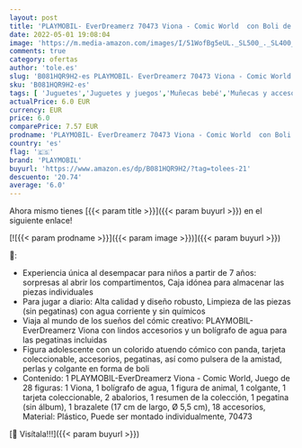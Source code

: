 ```yaml
---
layout: post
title: 'PLAYMOBIL- EverDreamerz 70473 Viona - Comic World  con Boli de Agua PLAYMOBIL  A Partir de 7 Años'
date: 2022-05-01 19:08:04
image: 'https://m.media-amazon.com/images/I/51WofBg5eUL._SL500_._SL400_.jpg'
comments: true
category: ofertas
author: 'tole.es'
slug: 'B081HQR9H2-es PLAYMOBIL- EverDreamerz 70473 Viona - Comic World con Boli...'
sku: 'B081HQR9H2-es'
tags: [ 'Juguetes','Juguetes y juegos','Muñecas bebé','Muñecas y accesorios','Muñecos y figuras','playmobil','playmobil-','🇪🇸', ]
actualPrice: 6.0 EUR
currency: EUR
price: 6.0
comparePrice: 7.57 EUR
prodname: 'PLAYMOBIL- EverDreamerz 70473 Viona - Comic World  con Boli de Agua PLAYMOBIL  A Partir de 7 Años'
country: 'es'
flag: '🇪🇸'
brand: 'PLAYMOBIL'
buyurl: 'https://www.amazon.es/dp/B081HQR9H2/?tag=tolees-21'
descuento: '20.74'
average: '6.0'
---
```


Ahora mismo tienes [{{< param title >}}]({{< param buyurl >}}) en el siguiente enlace!

[![{{< param prodname >}}]({{< param image >}})]({{< param buyurl >}})

🔎:

- Experiencia única al desempacar para niños a partir de 7 años: sorpresas al abrir los compartimentos, Caja idónea para almacenar las piezas individuales
- Para jugar a diario: Alta calidad y diseño robusto, Limpieza de las piezas (sin pegatinas) con agua corriente y sin químicos
- Viaja al mundo de los sueños del cómic creativo: PLAYMOBIL-EverDreamerz Viona con lindos accesorios y un bolígrafo de agua para las pegatinas incluidas
- Figura adolescente con un colorido atuendo cómico con panda, tarjeta coleccionable, accesorios, pegatinas, así como pulsera de la amistad, perlas y colgante en forma de boli
- Contenido: 1 PLAYMOBIL-EverDreamerz Viona - Comic World, Juego de 28 figuras: 1 Viona, 1 bolígrafo de agua, 1 figura de animal, 1 colgante, 1 tarjeta coleccionable, 2 abalorios, 1 resumen de la colección, 1 pegatina (sin álbum), 1 brazalete (17 cm de largo, Ø 5,5 cm), 18 accesorios, Material: Plástico, Puede ser montado individualmente, 70473

[🛒 Visítala!!!]({{< param buyurl >}})
